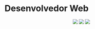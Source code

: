 <h1>Desenvolvedor Web</h1>

<p  align="center">
<img src ="https://github-readme-stats-git-masterrstaa-rickstaa.vercel.app/api?username=joaovictor333&show_icons=true&count_private=true&theme=merko&hide_border=true&bg_color=00000000&hide_rank=true">
<img src ="https://github-readme-stats-git-masterrstaa-rickstaa.vercel.app/api/top-langs/?username=joaovictor333&layout=compact&hide_border=true&theme=merko&bg_color=00000000&langs_count=8">
<img src ="https://github-readme-streak-stats.herokuapp.com/?user=joaovictor333&theme=merko&hide_border=true&background=FFFFFF00">
  <br>
  <br>
</p>
